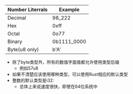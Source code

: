 | Number Literrals | Example     |
| ---------------- | ----------- |
| Decimal          | 98_222      |
| Hex              | 0xff        |
| Octal            | 0o77        |
| Binary           | 0b1111_0000 |
| Byte(u8 only)    | b'A'        |

-   除了byte类型外，所有的数值字面值都允许使用类型后缀
    -   例如57u8
-   如果不清楚应该使用哪种类型，可以使用Rust相应的默认类型
-   整数的默认类型是i32:
    -   总体上来说速度很快，即使在64位系统中